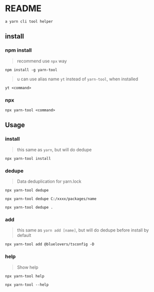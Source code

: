 # README

    a yarn cli tool helper

## install

### npm install

> recommend use `npx` way

```
npm install -g yarn-tool
```

> u can use alias name `yt` instead of `yarn-tool`, when installed

```
yt <command> 
```

### npx

```
npx yarn-tool <command> 
```

## Usage

### install

> this same as `yarn`, but will do dedupe

```
npx yarn-tool install
```

### dedupe

> Data deduplication for yarn.lock

```
npx yarn-tool dedupe
```

```
npx yarn-tool dedupe C:/xxxx/packages/name
```

```
npx yarn-tool dedupe .
```

### add

> this same as `yarn add [name]`, but will do dedupe before install by default

```
npx yarn-tool add @bluelovers/tsconfig -D
```

### help

> Show help

```
npx yarn-tool help
```

```
npx yarn-tool --help
```
